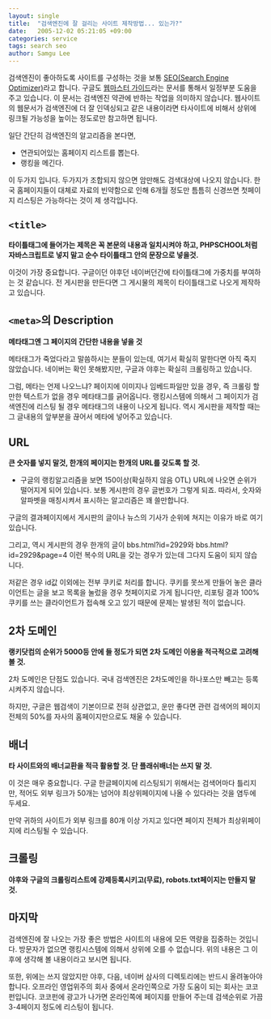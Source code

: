 ```yaml
---
layout: single
title:  "검색엔진에 잘 걸리는 사이트 제작방법... 있는가?"
date:   2005-12-02 05:21:05 +09:00
categories: service
tags: search seo
author: Samgu Lee
---
```

검색엔진이 좋아하도록 사이트를 구성하는 것을 보통 [SEO(Search Engine Optimizer)](http://www.google.co.kr/webmasters/seo.html)라고 합니다. 구글도 [웹마스터 가이드](http://www.google.co.kr/webmasters/guidelines.html)라는 문서를 통해서 일정부분 도움을 주고 있습니다. 이 문서는 검색엔진 약관에 반하는 작업을 의미하지 않습니다. 웹사이트의 웹문서가 검색엔진에 더 잘 인덱싱되고 같은 내용이라면 타사이트에 비해서 상위에 링크될 가능성을 높이는 정도로만 참고하면 됩니다.

일단 간단히 검색엔진의 알고리즘을 본다면,

- 연관되어있는 홈페이지 리스트를 뽑는다. 
- 랭킹을 메긴다.

이 두가지 입니다. 두가지가 조합되지 않으면 암만해도 검색대상에 나오지 않습니다. 한국 홈페이지들이 대체로 자료의 빈약함으로 인해 6개월 정도만 틈틈히 신경쓰면 첫페이지 리스팅은 가능하다는 것이 제 생각입니다.

## `<title>`

**타이틀태그에 들어가는 제목은 꼭 본문의 내용과 일치시켜야 하고, PHPSCHOOL처럼 자바스크립트로 넣지 말고 순수 타이틀태그 안의 문장으로 넣을것.**

이것이 가장 중요합니다. 구글이던 야후던 네이버던간에 타이틀태그에 가중치를 부여하는 것 같습니다. 전 게시판을 만든다면 그 게시물의 제목이 타이틀태그로 나오게 제작하고 있습니다.

## `<meta>`의 Description

**메타태그엔 그 페이지의 간단한 내용을 넣을 것**

메타태그가 죽었다라고 말씀하시는 분들이 있는데, 여기서 확실히 말한다면 아직 죽지 않았습니다. 네이버는 확인 못해봤지만, 구글과 야후는 확실히 크롤링하고 있습니다.

그럼, 메타는 언제 나오느냐? 페이지에 이미지나 임베드파일만 있을 경우, 즉 크롤링 할만한 텍스트가 없을 경우 메타태그를 긁어옵니다. 랭킹시스템에 의해서 그 페이지가 검색엔진에 리스팅 될 경우 메타태그의 내용이 나오게 됩니다. 역시 게시판을 제작할 때는 그 글내용의 앞부분을 끊어서 메타에 넣어주고 있습니다.

## URL

**큰 숫자를 넣지 말것, 한개의 페이지는 한개의 URL를 갖도록 할 것.**

- 구글의 랭킹알고리즘을 보면 150이상(확실하지 않음 OTL) URL에 나오면 순위가 떨어지게 되어 있습니다. 보통 게시판의 경우 글번호가 그렇게 되죠. 따라서, 숫자와 알파벳을 매칭시켜서 표시하는 알고리즘은 꽤 쓸만합니다.

구글의 결과페이지에서 게시판의 글이나 뉴스의 기사가 순위에 쳐지는 이유가 바로 여기있습니다.

그리고, 역시 게시판의 경우 한개의 글이 bbs.html?id=2929와 bbs.html?id=2929&page=4 이런 복수의 URL을 갖는 경우가 있는데 그다지 도움이 되지 않습니다.

저같은 경우 id값 이외에는 전부 쿠키로 처리를 합니다. 쿠키를 못쓰게 만들어 놓은 클라이언트는 글을 보고 목록을 눌렀을 경우 첫페이지로 가게 됩니다만, 리포팅 결과 100% 쿠키를 쓰는 클라이언트가 접속해 오고 있기 때문에 문제는 발생된 적이 없습니다.

## 2차 도메인

**랭키닷컴의 순위가 5000등 안에 들 정도가 되면 2차 도메인 이용을 적극적으로 고려해 볼 것.**

2차 도메인은 단점도 있습니다. 국내 검색엔진은 2차도메인을 하나포스만 빼고는 등록시켜주지 않습니다.

하지만, 구글은 웹검색이 기본이므로 전혀 상관없고, 운만 좋다면 관련 검색어의 페이지 전체의 50%를 자사의 홈페이지만으로도 채울 수 있습니다.

## 배너

**타 사이트와의 배너교환을 적극 활용할 것. 단 플래쉬배너는 쓰지 말 것.**

이 것은 매우 중요합니다. 구글 한글페이지에 리스팅되기 위해서는 검색어마다 틀리지만, 적어도 외부 링크가 50개는 넘어야 최상위페이지에 나올 수 있다라는 것을 염두에 두세요.

만약 귀하의 사이트가 외부 링크를 80개 이상 가지고 있다면 페이지 전체가 최상위페이지에 리스팅될 수 있습니다.

## 크롤링

**야후와 구글의 크롤링리스트에 강제등록시키고(무료), robots.txt페이지는 만들지 말것.**

## 마지막

검색엔진에 잘 나오는 가장 좋은 방법은 사이트의 내용에 모든 역량을 집중하는 것입니다. 방문자가 없으면 랭킹시스템에 의해서 상위에 오를 수 없습니다.  위의 내용은 그 이후에 생각해 볼 내용이라고 보시면 됩니다.

또한, 위에는 쓰지 않았지만 야후, 다음, 네이버 삼사의 디렉토리에는 반드시 올려놓아야 합니다. 오프라인 영업위주의 회사 중에서 온라인쪽으로 가장 도움이 되는 회사는 코코펀입니다. 코코펀에 광고가 나가면 온라인쪽에 페이지를 만들어 주는데 검색순위로 가끔 3-4페이지 정도에 리스팅이 됩니다.

